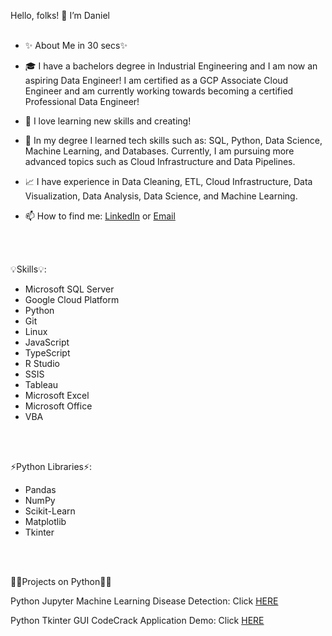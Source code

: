Hello, folks! 👋 I’m Daniel
<br><br>
 

- ✨ About Me in 30 secs✨

- 🎓 I have a bachelors degree in Industrial Engineering and I am now an aspiring Data Engineer! I am certified as a GCP Associate Cloud Engineer and am currently working towards becoming a certified Professional Data Engineer!

- 👀 I love learning new skills and creating!

- 🌱 In my degree I learned tech skills such as: SQL, Python, Data Science, Machine Learning, and Databases. Currently, I am pursuing more advanced topics such as Cloud Infrastructure and Data Pipelines. 

- 📈 I have experience in Data Cleaning, ETL, Cloud Infrastructure, Data Visualization, Data Analysis, Data Science, and Machine Learning. 

- 📫 How to find me: [LinkedIn](https://www.linkedin.com/in/daniel-alfonso-57738a1a1/) or [Email](mailto:daniel.f.alfonso@gmail.com)

<br><br>


 

💡Skills💡:

- Microsoft SQL Server
- Google Cloud Platform
- Python
- Git
- Linux
- JavaScript
- TypeScript
- R Studio
- SSIS
- Tableau
- Microsoft Excel
- Microsoft Office
- VBA

<br><br>



⚡Python Libraries⚡:
- Pandas
- NumPy
- Scikit-Learn
- Matplotlib
- Tkinter


<br><br>
 

👩‍💻Projects on Python👩‍💻

Python Jupyter Machine Learning Disease Detection: Click [HERE](https://github.com/iBortex/Python-Disease-X-ML-Detection/tree/main)

Python Tkinter GUI CodeCrack Application Demo: Click [HERE](https://github.com/iBortex/CodeCrack-PythonUI-Template-Project/blob/main/CodeCrack%20V10.py)

<!--

Danny's Diner: Click HERE

Pizza Runner: Click HERE

Aibnb_NYC: Click HERE

Space Missions: Click HERE

Game of Thrones: Click HERE

BellaBeat: Click HERE

COVID Project: Click HERE

Halloween Candy Analysis: Click HERE

-->
